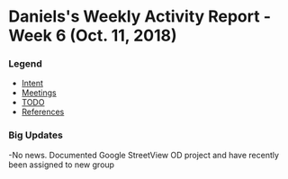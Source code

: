 # Daniels's Weekly Activity Report - Week 6  (Oct. 11, 2018)
### Legend
- [Intent](#intent)
- [Meetings](#meetings)
- [TODO](#TODO)
- [References](#references)

### Big Updates

-No news. Documented Google StreetView OD project and have recently been assigned to new group
